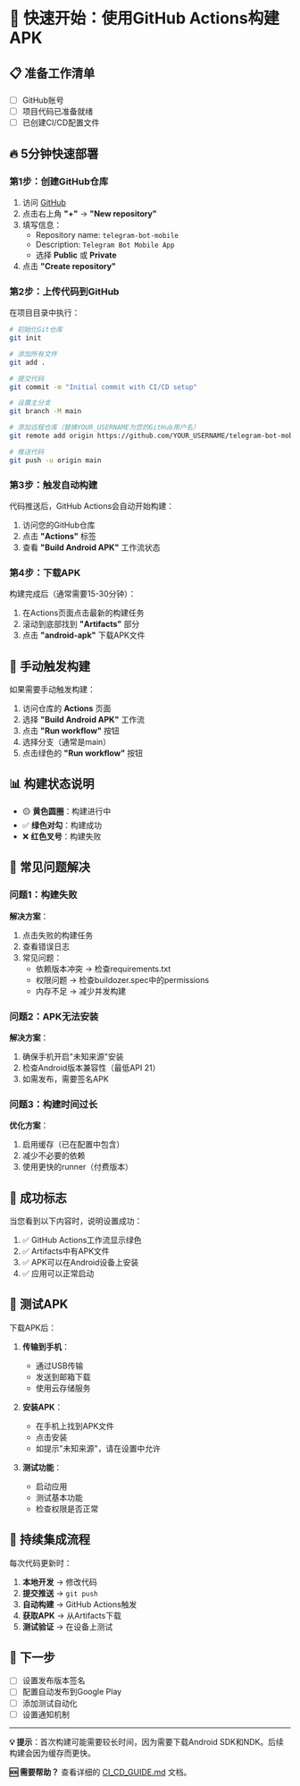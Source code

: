 # 🚀 快速开始：使用GitHub Actions构建APK

## 📋 准备工作清单

- [ ] GitHub账号
- [ ] 项目代码已准备就绪
- [ ] 已创建CI/CD配置文件

## 🔥 5分钟快速部署

### 第1步：创建GitHub仓库

1. 访问 [GitHub](https://github.com)
2. 点击右上角 **"+"** → **"New repository"**
3. 填写信息：
   - Repository name: `telegram-bot-mobile`
   - Description: `Telegram Bot Mobile App`
   - 选择 **Public** 或 **Private**
4. 点击 **"Create repository"**

### 第2步：上传代码到GitHub

在项目目录中执行：

```bash
# 初始化Git仓库
git init

# 添加所有文件
git add .

# 提交代码
git commit -m "Initial commit with CI/CD setup"

# 设置主分支
git branch -M main

# 添加远程仓库（替换YOUR_USERNAME为您的GitHub用户名）
git remote add origin https://github.com/YOUR_USERNAME/telegram-bot-mobile.git

# 推送代码
git push -u origin main
```

### 第3步：触发自动构建

代码推送后，GitHub Actions会自动开始构建：

1. 访问您的GitHub仓库
2. 点击 **"Actions"** 标签
3. 查看 **"Build Android APK"** 工作流状态

### 第4步：下载APK

构建完成后（通常需要15-30分钟）：

1. 在Actions页面点击最新的构建任务
2. 滚动到底部找到 **"Artifacts"** 部分
3. 点击 **"android-apk"** 下载APK文件

## 🎯 手动触发构建

如果需要手动触发构建：

1. 访问仓库的 **Actions** 页面
2. 选择 **"Build Android APK"** 工作流
3. 点击 **"Run workflow"** 按钮
4. 选择分支（通常是main）
5. 点击绿色的 **"Run workflow"** 按钮

## 📊 构建状态说明

- 🟡 **黄色圆圈**：构建进行中
- ✅ **绿色对勾**：构建成功
- ❌ **红色叉号**：构建失败

## 🔧 常见问题解决

### 问题1：构建失败

**解决方案**：
1. 点击失败的构建任务
2. 查看错误日志
3. 常见问题：
   - 依赖版本冲突 → 检查requirements.txt
   - 权限问题 → 检查buildozer.spec中的permissions
   - 内存不足 → 减少并发构建

### 问题2：APK无法安装

**解决方案**：
1. 确保手机开启"未知来源"安装
2. 检查Android版本兼容性（最低API 21）
3. 如需发布，需要签名APK

### 问题3：构建时间过长

**优化方案**：
1. 启用缓存（已在配置中包含）
2. 减少不必要的依赖
3. 使用更快的runner（付费版本）

## 🎉 成功标志

当您看到以下内容时，说明设置成功：

1. ✅ GitHub Actions工作流显示绿色
2. ✅ Artifacts中有APK文件
3. ✅ APK可以在Android设备上安装
4. ✅ 应用可以正常启动

## 📱 测试APK

下载APK后：

1. **传输到手机**：
   - 通过USB传输
   - 发送到邮箱下载
   - 使用云存储服务

2. **安装APK**：
   - 在手机上找到APK文件
   - 点击安装
   - 如提示"未知来源"，请在设置中允许

3. **测试功能**：
   - 启动应用
   - 测试基本功能
   - 检查权限是否正常

## 🔄 持续集成流程

每次代码更新时：

1. **本地开发** → 修改代码
2. **提交推送** → `git push`
3. **自动构建** → GitHub Actions触发
4. **获取APK** → 从Artifacts下载
5. **测试验证** → 在设备上测试

## 🎯 下一步

- [ ] 设置发布版本签名
- [ ] 配置自动发布到Google Play
- [ ] 添加测试自动化
- [ ] 设置通知机制

---

**💡 提示**：首次构建可能需要较长时间，因为需要下载Android SDK和NDK。后续构建会因为缓存而更快。

**🆘 需要帮助？** 查看详细的 [CI_CD_GUIDE.md](./CI_CD_GUIDE.md) 文档。